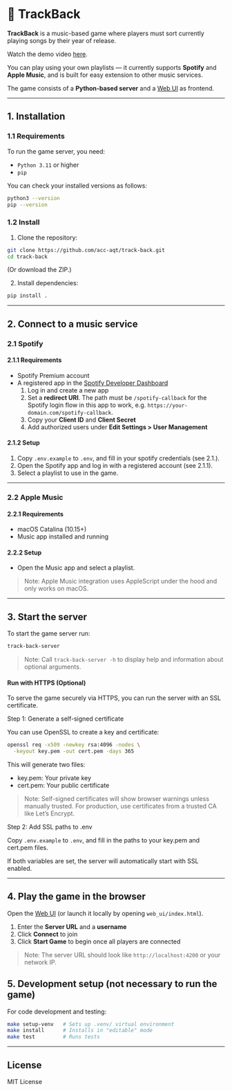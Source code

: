 # 🎵 TrackBack

**TrackBack** is a music-based game where players must sort currently playing songs by their year of release.

Watch the demo video [here](https://youtube.com/shorts/5E3Vtzxa9SE?feature=shared).

You can play using your own playlists — it currently supports **Spotify** and **Apple Music**, and is built for easy extension to other music services.

The game consists of a **Python-based server** and a [Web UI](https://acc-aqt.github.io/track-back/web_ui/index.html) as frontend.

---

## 1. Installation

### 1.1 Requirements

To run the game server, you need:

- `Python 3.11` or higher
- `pip`

You can check your installed versions as follows:

```bash
python3 --version
pip --version
```

### 1.2 Install

1. Clone the repository:

```bash
git clone https://github.com/acc-aqt/track-back.git
cd track-back
```

(Or download the ZIP.)

2. Install dependencies:

```bash
pip install .
```

---

## 2. Connect to a music service

### 2.1 Spotify

#### 2.1.1 Requirements
- Spotify Premium account
- A registered app in the [Spotify Developer Dashboard](https://developer.spotify.com/dashboard/)
   1. Log in and create a new app
   2. Set a **redirect URI**. The path must be `/spotify-callback` for the Spotify login flow in this app to work, e.g. `https://your-domain.com/spotify-callback`.
   3. Copy your **Client ID** and **Client Secret**
   4. Add authorized users under **Edit Settings > User Management**

#### 2.1.2 Setup

1. Copy `.env.example` to `.env`, and fill in your spotify credentials (see 2.1.).
2. Open the Spotify app and log in with a registered account (see 2.1.1).
3. Select a playlist to use in the game.

---

### 2.2 Apple Music

#### 2.2.1 Requirements
- macOS Catalina (10.15+)
- Music app installed and running

#### 2.2.2 Setup

- Open the Music app and select a playlist.

> Note: Apple Music integration uses AppleScript under the hood and only works on macOS.

---

## 3. Start the server

To start the game server run:

```bash
track-back-server
```

> Note: Call `track-back-server -h` to display help and information about optional arguments.

#### Run with HTTPS (Optional)

To serve the game securely via HTTPS, you can run the server with an SSL certificate.

Step 1: Generate a self-signed certificate

You can use OpenSSL to create a key and certificate:

```bash
openssl req -x509 -newkey rsa:4096 -nodes \
  -keyout key.pem -out cert.pem -days 365
```

This will generate two files:
- key.pem: Your private key
- cert.pem: Your public certificate

> Note: Self-signed certificates will show browser warnings unless manually trusted. For production, use certificates from a trusted CA like Let’s Encrypt.

Step 2: Add SSL paths to .env

Copy `.env.example` to `.env`, and fill in the paths to your key.pem and cert.pem files.

If both variables are set, the server will automatically start with SSL enabled.

---

## 4. Play the game in the browser

Open the [Web UI](https://acc-aqt.github.io/track-back/web_ui/index.html) (or launch it locally by opening `web_ui/index.html`).

1. Enter the **Server URL** and a **username**
2. Click **Connect** to join
3. Click **Start Game** to begin once all players are connected

> Note: The server URL should look like `http://localhost:4200` or your network IP.

## 5. Development setup (not necessary to run the game)

For code development and testing:

```bash
make setup-venv   # Sets up .venv/ virtual environment
make install      # Installs in "editable" mode
make test         # Runs tests
```

---

## License

MIT License

